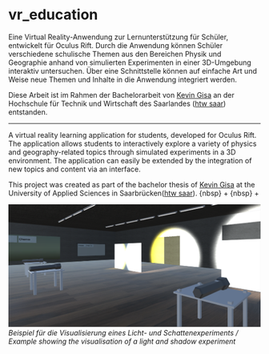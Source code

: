 # vr_education

Eine Virtual Reality-Anwendung zur Lernunterstützung für Schüler, entwickelt für Oculus Rift. Durch die Anwendung können Schüler verschiedene schulische Themen aus den Bereichen Physik und Geographie anhand von simulierten Experimenten in einer 3D-Umgebung interaktiv untersuchen. Über eine Schnittstelle können auf einfache Art und Weise neue Themen und Inhalte in die Anwendung integriert werden. 

Diese Arbeit ist im Rahmen der Bachelorarbeit von [Kevin Gisa](https://github.com/kgisa) an der Hochschule für Technik und Wirtschaft des Saarlandes ([htw saar](https://www.htwsaar.de/)) entstanden. 

---

A virtual reality learning application for students, developed for Oculus Rift. The application allows students to interactively explore a variety of physics and geography-related topics through simulated experiments in a 3D environment. The application can easily be extended by the integration of new topics and content via an interface. 

This project was created as part of the bachelor thesis of [Kevin Gisa](https://github.com/kgisa) at the University of Applied Sciences in Saarbrücken([htw saar](https://www.htwsaar.de/en)).
{nbsp} +
{nbsp} +

![Beispielbild](LightAndShadow.png)
*Beispiel für die Visualisierung eines Licht- und Schattenexperiments / Example showing the visualisation of a light and shadow experiment*

